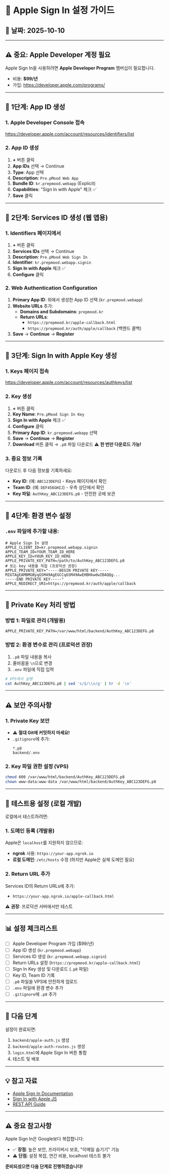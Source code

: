# 🍎 Apple Sign In 설정 가이드

## 📅 날짜: 2025-10-10

---

## ⚠️ 중요: Apple Developer 계정 필요

Apple Sign In을 사용하려면 **Apple Developer Program** 멤버십이 필요합니다.
- 비용: **$99/년**
- 가입: https://developer.apple.com/programs/

---

## 🔧 1단계: App ID 생성

### 1. Apple Developer Console 접속
https://developer.apple.com/account/resources/identifiers/list

### 2. App ID 생성
1. **+** 버튼 클릭
2. **App IDs** 선택 → Continue
3. **Type**: App 선택
4. **Description**: `Pre.pMood Web App`
5. **Bundle ID**: `kr.prepmood.webapp` (Explicit)
6. **Capabilities**: "Sign In with Apple" 체크 ✅
7. **Save** 클릭

---

## 🔧 2단계: Services ID 생성 (웹 앱용)

### 1. Identifiers 페이지에서
1. **+** 버튼 클릭
2. **Services IDs** 선택 → Continue
3. **Description**: `Pre.pMood Web Sign In`
4. **Identifier**: `kr.prepmood.webapp.signin`
5. **Sign In with Apple** 체크 ✅
6. **Configure** 클릭

### 2. Web Authentication Configuration
1. **Primary App ID**: 위에서 생성한 App ID 선택 (`kr.prepmood.webapp`)
2. **Website URLs** 추가:
   - **Domains and Subdomains**: `prepmood.kr`
   - **Return URLs**: 
     - `https://prepmood.kr/apple-callback.html`
     - `https://prepmood.kr/auth/apple/callback` (백엔드 콜백)
3. **Save** → **Continue** → **Register**

---

## 🔧 3단계: Sign In with Apple Key 생성

### 1. Keys 페이지 접속
https://developer.apple.com/account/resources/authkeys/list

### 2. Key 생성
1. **+** 버튼 클릭
2. **Key Name**: `Pre.pMood Sign In Key`
3. **Sign In with Apple** 체크 ✅
4. **Configure** 클릭
5. **Primary App ID**: `kr.prepmood.webapp` 선택
6. **Save** → **Continue** → **Register**
7. **Download** 버튼 클릭 → `.p8` 파일 다운로드 ⚠️ **한 번만 다운로드 가능!**

### 3. 중요 정보 기록
다운로드 후 다음 정보를 기록하세요:
- **Key ID**: (예: `ABC123DEFG`) - Keys 페이지에서 확인
- **Team ID**: (예: `DEF456GHIJ`) - 우측 상단에서 확인
- **Key 파일**: `AuthKey_ABC123DEFG.p8` - 안전한 곳에 보관

---

## 📝 4단계: 환경 변수 설정

### `.env` 파일에 추가할 내용:

```env
# Apple Sign In 설정
APPLE_CLIENT_ID=kr.prepmood.webapp.signin
APPLE_TEAM_ID=YOUR_TEAM_ID_HERE
APPLE_KEY_ID=YOUR_KEY_ID_HERE
APPLE_PRIVATE_KEY_PATH=/path/to/AuthKey_ABC123DEFG.p8
# 또는 key 내용을 직접 (프로덕션 권장)
APPLE_PRIVATE_KEY="-----BEGIN PRIVATE KEY-----
MIGTAgEAMBMGByqGSM49AgEGCCqGSM49AwEHBHkwdwIBAQQg...
-----END PRIVATE KEY-----"
APPLE_REDIRECT_URI=https://prepmood.kr/auth/apple/callback
```

---

## 🔑 Private Key 처리 방법

### 방법 1: 파일로 관리 (개발용)
```env
APPLE_PRIVATE_KEY_PATH=/var/www/html/backend/AuthKey_ABC123DEFG.p8
```

### 방법 2: 환경 변수로 관리 (프로덕션 권장)
1. `.p8` 파일 내용을 복사
2. 줄바꿈을 `\n`으로 변경
3. `.env` 파일에 직접 입력

```bash
# VPS에서 실행
cat AuthKey_ABC123DEFG.p8 | sed 's/$/\\n/g' | tr -d '\n'
```

---

## ⚠️ 보안 주의사항

### 1. Private Key 보안
- ⚠️ **절대 Git에 커밋하지 마세요!**
- `.gitignore`에 추가:
  ```
  *.p8
  backend/.env
  ```

### 2. Key 파일 권한 설정 (VPS)
```bash
chmod 600 /var/www/html/backend/AuthKey_ABC123DEFG.p8
chown www-data:www-data /var/www/html/backend/AuthKey_ABC123DEFG.p8
```

---

## 🧪 테스트용 설정 (로컬 개발)

로컬에서 테스트하려면:

### 1. 도메인 등록 (개발용)
Apple은 `localhost`를 지원하지 않으므로:
- **ngrok** 사용: `https://your-app.ngrok.io`
- **로컬 도메인**: `/etc/hosts` 수정 (하지만 Apple은 실제 도메인 필요)

### 2. Return URL 추가
Services ID의 Return URLs에 추가:
- `https://your-app.ngrok.io/apple-callback.html`

⚠️ **권장**: 프로덕션 서버에서만 테스트

---

## 📊 설정 체크리스트

- [ ] Apple Developer Program 가입 ($99/년)
- [ ] App ID 생성 (`kr.prepmood.webapp`)
- [ ] Services ID 생성 (`kr.prepmood.webapp.signin`)
- [ ] Return URLs 설정 (`https://prepmood.kr/apple-callback.html`)
- [ ] Sign In Key 생성 및 다운로드 (`.p8` 파일)
- [ ] Key ID, Team ID 기록
- [ ] `.p8` 파일을 VPS에 안전하게 업로드
- [ ] `.env` 파일에 환경 변수 추가
- [ ] `.gitignore`에 `.p8` 추가

---

## 🚀 다음 단계

설정이 완료되면:
1. `backend/apple-auth.js` 생성
2. `backend/apple-auth-routes.js` 생성
3. `login.html`에 Apple Sign In 버튼 통합
4. 테스트 및 배포

---

## 💡 참고 자료

- [Apple Sign In Documentation](https://developer.apple.com/documentation/sign_in_with_apple)
- [Sign In with Apple JS](https://developer.apple.com/documentation/sign_in_with_apple/sign_in_with_apple_js)
- [REST API Guide](https://developer.apple.com/documentation/sign_in_with_apple/generate_and_validate_tokens)

---

## ⚠️ 중요 참고사항

Apple Sign In은 Google보다 복잡합니다:
- ✅ **장점**: 높은 보안, 프라이버시 보호, "이메일 숨기기" 기능
- ⚠️ **단점**: 설정 복잡, 연간 비용, localhost 테스트 불가

**준비되셨으면 다음 단계로 진행하겠습니다!**

